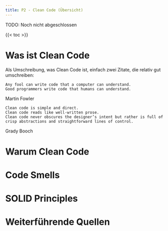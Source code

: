 ```yaml
---
title: P2 - Clean Code (Übersicht)
---
```


TODO: Noch nicht abgeschlossen

{{< toc >}}

# Was ist Clean Code

Als Umschreibung, was Clean Code ist, einfach zwei Zitate, die relativ gut umschreiben:

```
Any fool can write code that a computer can understand.
Good programmers write code that humans can understand.
```
Martin Fowler

```
Clean code is simple and direct. 
Clean code reads like well-written prose. 
Clean code never obscures the designer’s intent but rather is full of 
crisp abstractions and straightforward lines of control.
```
Grady Booch

# Warum Clean Code

# Code Smells

# SOLID Principles

# Weiterführende Quellen


